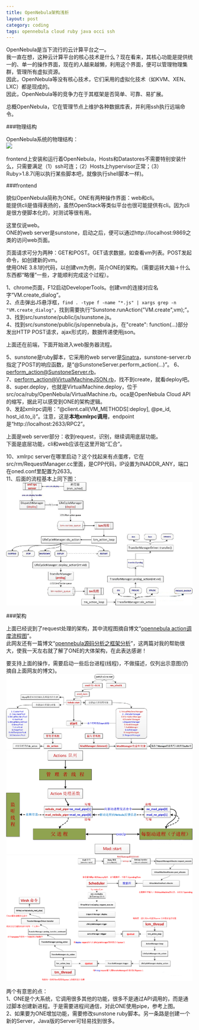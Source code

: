 ```yaml
---
title: OpenNebula架构浅析
layout: post
category: coding
tags: opennebula cloud ruby java occi ssh
---
```


OpenNebula是当下流行的云计算平台之一。  
我一直在想，这种云计算平台的核心技术是什么？现在看来，其核心功能是提供统一的、单一的操作界面，现在的人越来越懒，利用这个界面，便可以管理物理集群，管理所有虚拟资源。  
因此，OpenNebula等没有核心技术，它们采用的虚拟化技术（如KVM、XEN、LXC）都是现成的。  
因此，OpenNebula等的竞争力在于其框架是否简单、可靠、易扩展。  

总概OpenNebula，它在管理节点上维护各种数据库表，并利用ssh执行远端命令。  

###物理结构

OpenNebula系统的物理结构：  
![](http://opennebula.org/_media/documentation:rel3.4:one_high.png)  

frontend上安装和运行着OpenNebula，Hosts和Datastores不需要特别安装什么，只需要满足（1）ssh可连；（2）Hosts上hypervisor正常；（3）Ruby>1.8.7(用以执行某些脚本吧，就像执行shell脚本一样)。  

###frontend

貌似OpenNebula简称为ONE。ONE有两种操作界面：web和cli。  
能提供cli是值得表扬的，虽然OpenStack等类似平台也很可能提供有cli。因为cli是很方便脚本化的，对测试等很有用。  

这里仅说web。  
ONE的web server是sunstone，启动之后，便可以通过http://localhost:9869之类的访问web页面。  

页面请求可分为两种：GET和POST。GET请求数据，如查看vm列表。POST发起命令，如创建新的vm。  
使用ONE 3.8.1的代码，以创建vm为例，简介ONE的架构。（需要运转大脑＋什么东西都“略懂”一些，才能顺利完成这个过程）。  

1、chrome页面，F12启动DeveloperTools。创建vm的连接对应名字“VM.create_dialog”。  
2、点击弹出JS悬浮框，`find . -type f -name "*.js" | xargs grep -n "VM.create_dialog"`，找到需要执行“Sunstone.runAction("VM.create",vm);”。  
3、找到src/sunstone/public/js/sunstone.js。  
4、找到src/sunstone/public/js/opennebula.js，在"create": function(...)部分发出HTTP POST请求，ajax形式的，数据传递使用json。  

上面还在前端，下面开始进入web服务器流程。  

5、sunstone是ruby脚本，它采用的web server是[Sinatra](http://www.sinatrarb.com/)，sunstone-server.rb指定了POST的响应函数，是“@SunstoneServer.perform_action(...)”。 
6、perform_action@SunstoneServer.rb。  
7、perform_action@VirtualMachineJSON.rb，找不到create，就看deploy吧。  
8、super.deploy，也就是VirtualMachine.deploy，位于src/oca/ruby/OpenNebula/VirtualMachine.rb。oca是OpenNebula Cloud API的缩写，据此可以感受到ONE的架构逻辑。  
9、发起xmlrpc调用：“@client.call(VM_METHODS[:deploy], @pe_id, host_id.to_i)”。注意，这是**本地xmlrpc调用**，endpoint是“http://localhost:2633/RPC2”。  

上面是web server部分：收到request，识别，继续调用底层功能。  
下面是底层功能，cli和web应该在这里开始“汇合”。  

10、xmlrpc server在哪里启动？这个找起来有点蛋疼，它在src/rm/RequestManager.cc里面，是CPP代码，IP设置为INADDR_ANY，端口在oned.conf里配置为2633。  
11、后面的流程基本上同下图：  
![](/images/one_request_sched.jpg)  

###架构  

上面已经说到了request处理的架构，其中流程图摘自博文“[opennebula action调度流程图](http://blog.chinaunix.net/uid-20940095-id-3426882.html)”。  
此网友还有一篇博文“[opennebula源码分析之框架分析](http://blog.chinaunix.net/uid-20940095-id-3304443.html)”，这两篇对我的帮助很大，使我一天左右就了解了ONE的大体架构，在此表达感谢！  

要支持上面的操作，需要启动一些后台进程(线程)，不做描述，仅列出示意图(仍摘自上面网友的博文)。  
![](/images/one_oned.png)  
![](/images/one_process_pipe.png)  
![](/images/one_create_vm.png)  

两个有意思的点：  
1、ONE是个大系统，它调用很多其他的功能，很多不是通过API调用的，而是通过脚本创建新进程。于是需要进程间通信，对此ONE使用pipe，参考上图。  
2、如果要为ONE增加功能，需要修改sunstone ruby脚本。另一条路是创建一个新的Server，Java版的Server可轻易找到很多。  

